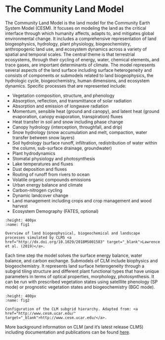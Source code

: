 # The Community Land Model

The Community Land Model is the land model for the Community Earth System Model (CESM). It focuses on modeling the land as the critical interface through which humanity affects, adapts to, and mitigates global environmental change. It includes a comprehensive representation of land biogeophysics, hydrology, plant physiology, biogeochemistry, anthropogenic land use, and ecosystem dynamics across a variety of spatial and temporal scales. The central theme is that terrestrial ecosystems, through their cycling of energy, water, chemical elements, and trace gases, are important determinants of climate.
The model represents several aspects of the land surface including surface heterogeneity and consists of components or submodels related to land biogeophysics, the hydrologic cycle, biogeochemistry, human dimensions, and ecosystem dynamics. Specific processes that are represented include:

-	Vegetation composition, structure, and phenology
-	Absorption, reflection, and transmittance of solar radiation
-	Absorption and emission of longwave radiation
-	Momentum, sensible heat (ground and canopy), and latent heat (ground evaporation, canopy evaporation, transpiration) fluxes
-	Heat transfer in soil and snow including phase change
-	Canopy hydrology (interception, throughfall, and drip)
-	Snow hydrology (snow accumulation and melt, compaction, water transfer between snow layers)
-	Soil hydrology (surface runoff, infiltration, redistribution of water within the column, sub-surface drainage, groundwater)
-	Plant hydrodynamics
-	Stomatal physiology and photosynthesis
-	Lake temperatures and fluxes
-	Dust deposition and fluxes
-	Routing of runoff from rivers to ocean
-	Volatile organic compounds emissions
-	Urban energy balance and climate
-	Carbon-nitrogen cycling
-	Dynamic landcover change
-	Land management including crops and crop management and wood harvest
-	Ecosystem Demography (FATES, optional)

```{figure} ../images/CLM5_processes_Lawrence2019.png
:height: 400px
:name: fig1

Overview of land biogeophysical, biogeochemical and landscape processes simulated by CLM5 <a href="http://dx.doi.org/10.1029/2018MS001583" target="_blank">Lawrence et al. (2019)</a>.
```
<p>

Each time step the model solves the surface energy balance, water balance, and carbon exchange. Submodels of CLM include biophysics and biogeochemistry. It represents land surface heterogeneity through a subgrid tiling structure and different plant functional types that have unique parameters in terms of optical properties, morphology, photosynthesis. It can be run with prescribed vegetation states using satelllite phenology (SP mode) or prognostic vegetation states and biogeochemistry (BGC mode).

```{figure} ../images/CLM5_subgrid_structure.png
:height: 400px
:name: fig2

Configuration of the CLM subgrid hierarchy. Adapted from: <a href="http://www.cesm.ucar.edu/" target="_blank">http://www.cesm.ucar.edu/</a>.
```
<p>

More background information on CLM (and it’s latest release CLM5) including documentation and publications can be found <a href="https://www.cesm.ucar.edu/models/clm" target="_blank">here</a>.